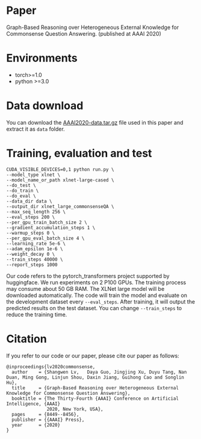 # Paper
Graph-Based Reasoning over Heterogeneous External Knowledge for Commonsense Question Answering. (published at AAAI 2020)
# Environments
- torch>=1.0
- python >=3.0

# Data download
You can download the [AAAI2020-data.tar.gz](https://1drv.ms/u/s!AlDIAan0xkG1oEstTFs45BD2JQZA?e=KQ8Pok) file used in this paper and extract it as `data` folder.

# Training, evaluation and test
```
CUDA_VISIBLE_DEVICES=0,1 python run.py \
--model_type xlnet \
--model_name_or_path xlnet-large-cased \
--do_test \
--do_train \
--do_eval \
--data_dir data \
--output_dir xlnet_large_commonsenseQA \
--max_seq_length 256 \
--eval_steps 200 \
--per_gpu_train_batch_size 2 \
--gradient_accumulation_steps 1 \
--warmup_steps 0 \
--per_gpu_eval_batch_size 4 \
--learning_rate 5e-6 \
--adam_epsilon 1e-6 \
--weight_decay 0 \
--train_steps 40000 \
--report_steps 1000
```
Our code refers to the pytorch_transformers project supported by huggingface. We run experiments on 2 P100 GPUs. The training process may consume about 50 GB RAM. The XLNet large model will be downloaded automatically. The code will train the model and evaluate on the development dataset every `--eval_steps`. After training, it will output the predicted results on the test dataset. You can change `--train_steps` to reduce the training time.


# Citation
If you refer to our code or our paper, please cite our paper as follows:
```
@inproceedings{lv2020commonsense,
  author    = {Shangwen Lv,   Daya Guo, Jingjing Xu, Duyu Tang, Nan Duan, Ming Gong, Linjun Shou, Daxin Jiang, Guihong Cao and Songlin Hu},
  title     = {Graph-Based Reasoning over Heterogeneous External Knowledge for Commonsense Question Answering},
  booktitle = {The Thirty-Fourth {AAAI} Conference on Artificial Intelligence, {AAAI}
               2020, New York, USA},
  pages     = {8449--8456},
  publisher = {{AAAI} Press},
  year      = {2020}
}
```
